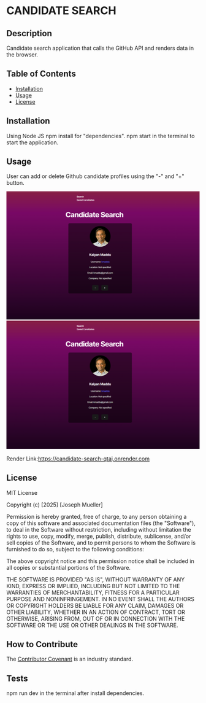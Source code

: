 # CANDIDATE SEARCH

## Description
Candidate search application that calls the GitHub API and renders data in the browser.

## Table of Contents

- [Installation](#installation)
- [Usage](#usage)
- [License](#license)

## Installation
Using Node JS npm install for "dependencies".
npm start in the terminal to start the application.

## Usage

User can add or delete Github candidate profiles using the "-" and "+" button. 

![Candidates Search Page](Candidates_search.png)
![Candidates Pages](Candidates_search.png)

Render Link:https://candidate-search-qtaj.onrender.com

## License
MIT License

Copyright (c) [2025] [Joseph Mueller]

Permission is hereby granted, free of charge, to any person obtaining a copy of this software and associated documentation files (the "Software"), to deal in the Software without restriction, including without limitation the rights to use, copy, modify, merge, publish, distribute, sublicense, and/or sell copies of the Software, and to permit persons to whom the Software is furnished to do so, subject to the following conditions:

The above copyright notice and this permission notice shall be included in all copies or substantial portions of the Software.

THE SOFTWARE IS PROVIDED "AS IS", WITHOUT WARRANTY OF ANY KIND, EXPRESS OR IMPLIED, INCLUDING BUT NOT LIMITED TO THE WARRANTIES OF MERCHANTABILITY, FITNESS FOR A PARTICULAR PURPOSE AND NONINFRINGEMENT. IN NO EVENT SHALL THE AUTHORS OR COPYRIGHT HOLDERS BE LIABLE FOR ANY CLAIM, DAMAGES OR OTHER LIABILITY, WHETHER IN AN ACTION OF CONTRACT, TORT OR OTHERWISE, ARISING FROM, OUT OF OR IN CONNECTION WITH THE SOFTWARE OR THE USE OR OTHER DEALINGS IN THE SOFTWARE.

## How to Contribute
The [Contributor Covenant](https://www.contributor-covenant.org/) is an industry standard.

## Tests
npm run dev in the terminal after install dependencies.
